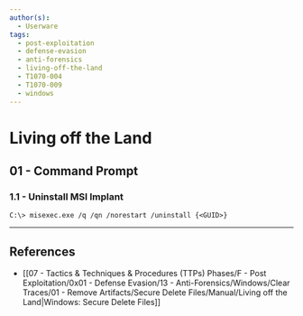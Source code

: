 ```yaml
---
author(s):
  - Userware
tags:
  - post-exploitation
  - defense-evasion
  - anti-forensics
  - living-off-the-land
  - T1070-004
  - T1070-009
  - windows
---
```

# Living off the Land

## 01 - Command Prompt

### 1.1 - Uninstall MSI Implant

```
C:\> misexec.exe /q /qn /norestart /uninstall {<GUID>}
```

---
## References

- [[07 - Tactics & Techniques & Procedures (TTPs) Phases/F - Post Exploitation/0x01 - Defense Evasion/13 - Anti-Forensics/Windows/Clear Traces/01 - Remove Artifacts/Secure Delete Files/Manual/Living off the Land|Windows: Secure Delete Files]]